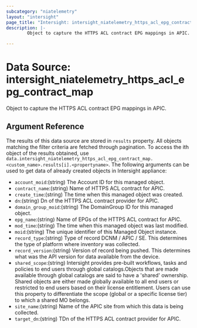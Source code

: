 ```yaml
---
subcategory: "niatelemetry"
layout: "intersight"
page_title: "Intersight: intersight_niatelemetry_https_acl_epg_contract_map"
description: |-
        Object to capture the HTTPS ACL contract EPG mappings in APIC.

---
```


# Data Source: intersight_niatelemetry_https_acl_epg_contract_map
Object to capture the HTTPS ACL contract EPG mappings in APIC.
## Argument Reference
The results of this data source are stored in `results` property.
All objects matching the filter criteria are fetched through pagination.
To access the ith object of the results obtained, use `data.intersight_niatelemetry_https_acl_epg_contract_map.<custom_name>.results[i].<propertyname>`.
The following arguments can be used to get data of already created objects in Intersight appliance:
* `account_moid`:(string) The Account ID for this managed object. 
* `contract_name`:(string) Name of HTTPS ACL contract for APIC. 
* `create_time`:(string) The time when this managed object was created. 
* `dn`:(string) Dn of the HTTPS ACL contract provider for APIC. 
* `domain_group_moid`:(string) The DomainGroup ID for this managed object. 
* `epg_name`:(string) Name of EPGs of the HTTPS ACL contract for APIC. 
* `mod_time`:(string) The time when this managed object was last modified. 
* `moid`:(string) The unique identifier of this Managed Object instance. 
* `record_type`:(string) Type of record DCNM / APIC / SE. This determines the type of platform where inventory was collected. 
* `record_version`:(string) Version of record being pushed. This determines what was the API version for data available from the device. 
* `shared_scope`:(string) Intersight provides pre-built workflows, tasks and policies to end users through global catalogs.Objects that are made available through global catalogs are said to have a 'shared' ownership. Shared objects are either made globally available to all end users or restricted to end users based on their license entitlement. Users can use this property to differentiate the scope (global or a specific license tier) to which a shared MO belongs. 
* `site_name`:(string) Name of the APIC site from which this data is being collected. 
* `target_dn`:(string) TDn of the HTTPS ACL contract provider for APIC. 
 
